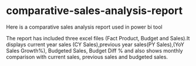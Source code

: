 # comparative-sales-analysis-report
Here is a comparative sales analysis report used in power bi tool

The report has included three excel files (Fact Product, Budget and Sales).It displays current year sales (CY Sales),previous year sales(PY Sales),(YoY Sales Growth%), Budgeted Sales, Budget Diff % and also shows monthly comparison with current sales, previous sales and budgeted sales.
